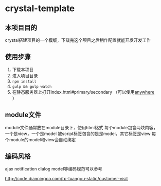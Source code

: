 # crystal-template


## 本项目目的
crystal搭建项目的一个模版，下载完这个项目之后稍作配置就能开发开发工作

## 使用步骤
1. 下载本项目
2. 进入项目目录
3. ```npm install```
4. ```gulp && gulp watch```
5. 在静态服务器上打开index.html#primary/secondary （可以使用[anywhere](https://www.npmjs.org/package/anywhere) ）


## module文件
module文件通常放在module目录下，使用html格式
每个module包含两块内容，一个是view，一个是model
被script标签包含的是是model，其它标签是view
每个module的model和view会自动绑定

## 编码风格
ajax notification dialog model等编码规范可以参考

<http://code.dianpingoa.com/tp-tuangou-static/customer-visit>
